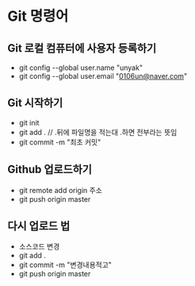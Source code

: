 # Git 명령어

## Git 로컬 컴퓨터에 사용자 등록하기

- git config --global user.name "unyak"
- git config --global user.email "0106un@naver.com"

## Git 시작하기

- git init
- git add . // .뒤에 파일명을 적는대 .하면 전부라는 뜻임
- git commit -m "최초 커밋"

## Github 업로드하기

- git remote add origin 주소
- git push origin master

## 다시 업로드 법
- 소스코드 변경
- git add .
- git commit -m "변경내용적고"
- git push origin master